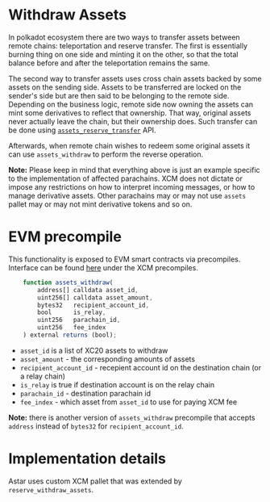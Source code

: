 
# Withdraw Assets

In polkadot ecosystem there are two ways to transfer assets between remote chains: teleportation and reserve transfer. The first is essentially burning thing on one side and minting it on the other, so that the total balance before and after the teleportation remains the same.

The second way to transfer assets uses cross chain assets backed by some assets on the sending side. Assets to be transferred are locked on the sender's side but are then said to be belonging to the remote side. Depending on the business logic, remote side now owning the assets can mint some derivatives to reflect that ownership. That way, original assets never actually leave the chain, but their ownership does. Such transfer can be done using [`assets_reserve_transfer`](xc-reserve-transfer) API.

Afterwards, when remote chain wishes to redeem some original assets it can use `assets_withdraw` to perform the reverse operation.

**Note:** Please keep in mind that everything above is just an example specific to the implementation of affected parachains. XCM does not dictate or impose any restrictions on how to interpret incoming messages, or how to manage derivative assets. Other parachains may or may not use `assets` pallet may or may not mint derivative tokens and so on.

# EVM precompile

This functionality is exposed to EVM smart contracts via precompiles. Interface can be found [here](https://github.com/AstarNetwork/astar-frame) under the XCM precompiles.

```js
    function assets_withdraw(
        address[] calldata asset_id,
        uint256[] calldata asset_amount,
        bytes32   recipient_account_id,
        bool      is_relay,
        uint256   parachain_id,
        uint256   fee_index
    ) external returns (bool);
```

- `asset_id` is a list of XC20 assets to withdraw
- `asset_amount` - the corresponding amounts of assets
- `recipient_account_id` - recepient account id on the destination chain (or a relay chain)
- `is_relay` is true if destination account is on the relay chain
- `parachain_id` - destination parachain id
- `fee_index` - which asset from `asset_id` to use for paying XCM fee

**Note:** there is another version of `assets_withdraw` precompile that accepts `address` instead of `bytes32` for `recipient_account_id`.

# Implementation details

Astar uses custom XCM pallet that was extended by `reserve_withdraw_assets`.
